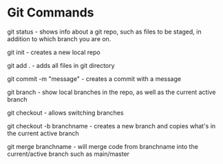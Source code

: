 # Git Commands

git status - shows info about a git repo, such as files to be staged, in addition to which branch you are on.

git init - creates a new local repo

git add . - adds all files in git directory

git commit -m "message" - creates a commit with a message

git branch - show local branches in the repo, as well as the current active branch

git checkout - allows switching branches 

git checkout -b branchname - creates a new branch and copies what's in the current active branch

git merge branchname - will merge code from branchname into the current/active branch such as main/master

